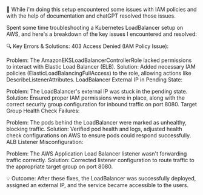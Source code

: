 

🚀 While i'm doing this setup encountered some issues with IAM policies and with the help of documentation and chatGPT resolved those issues.

Spent some time troubleshooting a Kubernetes LoadBalancer setup on AWS, and here's a breakdown of the key issues I encountered and resolved:

🔍 Key Errors & Solutions:
403 Access Denied (IAM Policy Issue):

Problem: The AmazonEKSLoadBalancerControllerRole lacked permissions to interact with Elastic Load Balancer (ELB).
Solution: Added necessary IAM policies (ElasticLoadBalancingFullAccess) to the role, allowing actions like DescribeListenerAttributes.
LoadBalancer External IP in Pending State:

Problem: The LoadBalancer's external IP was stuck in the pending state.
Solution: Ensured proper IAM permissions were in place, along with the correct security group configuration for inbound traffic on port 8080.
Target Group Health Check Failures:

Problem: The pods behind the LoadBalancer were marked as unhealthy, blocking traffic.
Solution: Verified pod health and logs, adjusted health check configurations on AWS to ensure pods could respond successfully.
ALB Listener Misconfiguration:

Problem: The AWS Application Load Balancer listener wasn't forwarding traffic correctly.
Solution: Corrected listener configuration to route traffic to the appropriate target group on port 8080.

💡 Outcome: After these fixes, the LoadBalancer was successfully deployed, assigned an external IP, and the service became accessible to the users.
